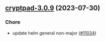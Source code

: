 

## [cryptpad-3.0.9](https://github.com/succelle/charts/compare/cryptpad-3.0.8...cryptpad-3.0.9) (2023-07-30)

### Chore

- update helm general non-major ([#11034](https://github.com/succelle/charts/issues/11034))
  
  
